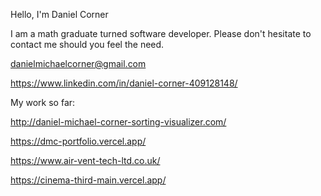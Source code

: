 Hello, I'm Daniel Corner

I am a math graduate turned software developer. Please don't hesitate to contact me should you feel the need. 

danielmichaelcorner@gmail.com

https://www.linkedin.com/in/daniel-corner-409128148/


My work so far:

http://daniel-michael-corner-sorting-visualizer.com/

https://dmc-portfolio.vercel.app/

https://www.air-vent-tech-ltd.co.uk/

https://cinema-third-main.vercel.app/

<!---
DMCorner/DMCorner is a ✨ special ✨ repository because its `README.md` (this file) appears on your GitHub profile.
You can click the Preview link to take a look at your changes.
--->
